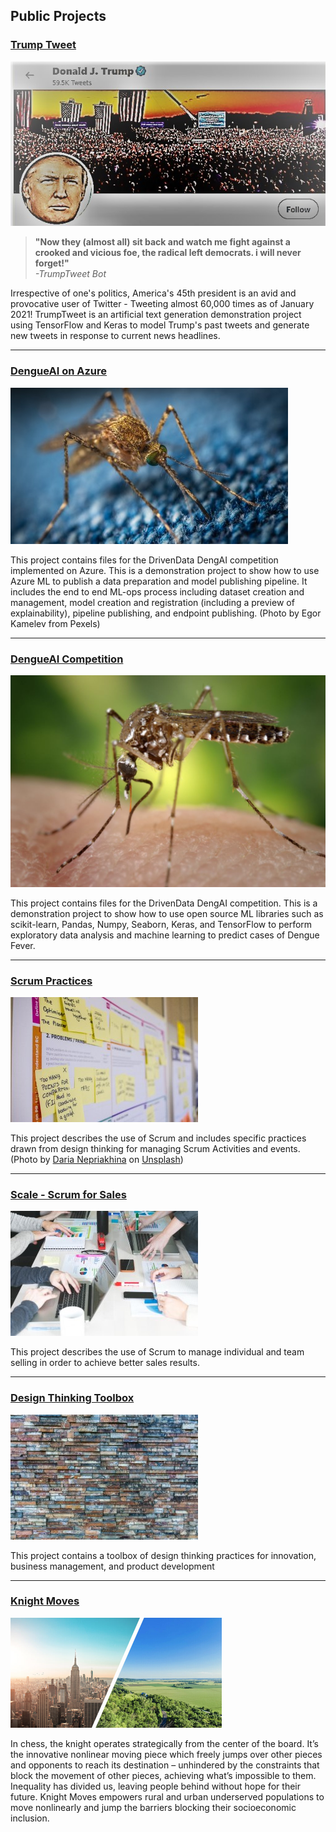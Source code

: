 ## Public Projects
### **[Trump Tweet](https://github.com/200Meters/TrumpTweet)**
![TrumpTweet](/assets/trump-tweet-sketch.jpg)
> **"Now they (almost all) sit back and watch me fight against a crooked and vicious foe, the radical left democrats. i will never forget!"**<br>
> *-TrumpTweet Bot*

Irrespective of one's politics, America's 45th president is an avid and provocative user of Twitter - Tweeting almost 60,000 times as of January 2021! TrumpTweet is an artificial text generation demonstration project using TensorFlow and Keras to model Trump's past tweets and generate new tweets in response to current news headlines. 
* * *
### **[DengueAI on Azure](https://github.com/200Meters/DengAI-AzureML)**
![DengueAI](/assets/mosquito-sm.jpg)

This project contains files for the DrivenData DengAI competition implemented on Azure. This is a demonstration project to show how to use Azure ML to publish a data preparation and model publishing pipeline. It includes the end to end ML-ops process including dataset creation and management, model creation and registration (including a preview of explainability), pipeline publishing, and endpoint publishing. (Photo by Egor Kamelev from Pexels)
* * *
### **[DengueAI Competition](https://github.com/200Meters/DengAI-Pub)**
![DengueAI](/assets/DDMosquito.jpg)

This project contains files for the DrivenData DengAI competition. This is a demonstration project to show how to use open source ML libraries such as scikit-learn, Pandas, Numpy,  Seaborn, Keras, and TensorFlow to perform exploratory data analysis and machine learning to predict cases of Dengue Fever. 
* * *

### **[Scrum Practices](https://github.com/200Meters/Scrum-Practices/wiki)**
![Scrum](/assets/daria-nepriakhina-zoCDWPuiRuA-unsplash.jpg)

This project describes the use of Scrum and includes specific practices drawn from design thinking for managing Scrum Activities and events.
(<span>Photo by <a href="https://unsplash.com/@epicantus?utm_source=unsplash&amp;utm_medium=referral&amp;utm_content=creditCopyText">Daria Nepriakhina</a> on <a href="https://unsplash.com/s/photos/agile?utm_source=unsplash&amp;utm_medium=referral&amp;utm_content=creditCopyText">Unsplash</a></span>)
* * *
### **[Scale - Scrum for Sales](https://github.com/200Meters/Sales-Scrum/wiki)**
![Scale](/assets/team-sales-business-meeting.jpg)

This project describes the use of Scrum to manage individual and team selling in order to achieve better sales results.
* * *
### **[Design Thinking Toolbox](https://github.com/200Meters/DesignThinkingToolbox/wiki)**
![design-thinking](/assets/design.jpg)

This project contains a toolbox of design thinking practices for innovation, business management, and product development
* * *
### **[Knight Moves](https://github.com/200Meters/KnightMoves/wiki)**
![urban-rural](/assets/urban-suburban.png)

In chess, the knight operates strategically from the center of the board. It’s the innovative nonlinear moving piece which freely jumps over other pieces and opponents to reach its destination – unhindered by the constraints that block the movement of other pieces, achieving what’s impossible to them. Inequality has divided us, leaving people behind without hope for their future. Knight Moves empowers rural and urban underserved populations to move nonlinearly and jump the barriers blocking their socioeconomic inclusion.
